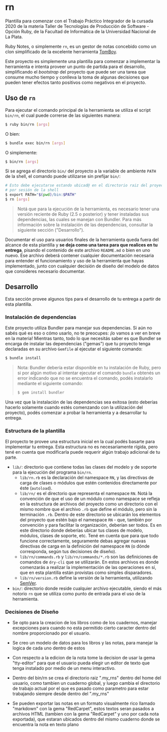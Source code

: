 # rn

Plantilla para comenzar con el Trabajo Práctico Integrador de la cursada 2020 de la materia
Taller de Tecnologías de Producción de Software - Opción Ruby, de la Facultad de Informática
de la Universidad Nacional de La Plata.

Ruby Notes, o simplemente `rn`, es un gestor de notas concebido como un clon simplificado
de la excelente herramienta [TomBoy](https://wiki.gnome.org/Apps/Tomboy).

Este proyecto es simplemente una plantilla para comenzar a implementar la herramienta e
intenta proveer un punto de partida para el desarrollo, simplificando el _bootstrap_ del
proyecto que puede ser una tarea que consume mucho tiempo y conlleva la toma de algunas
decisiones que pueden tener efectos tanto positivos como negativos en el proyecto.

## Uso de `rn`

Para ejecutar el comando principal de la herramienta se utiliza el script `bin/rn`, el cual
puede correrse de las siguientes manera:

```bash
$ ruby bin/rn [args]
```

O bien:

```bash
$ bundle exec bin/rn [args]
```

O simplemente:

```bash
$ bin/rn [args]
```

Si se agrega el directorio `bin/` del proyecto a la variable de ambiente `PATH` de la shell,
el comando puede utilizarse sin prefijar `bin/`:

```bash
# Esto debe ejecutarse estando ubicad@ en el directorio raiz del proyecto, una única vez
# por sesión de la shell
$ export PATH="$(pwd)/bin:$PATH"
$ rn [args]
```

> Notá que para la ejecución de la herramienta, es necesario tener una versión reciente de
> Ruby (2.5 o posterior) y tener instaladas sus dependencias, las cuales se manejan con
> Bundler. Para más información sobre la instalación de las dependencias, consultar la
> siguiente sección ("Desarrollo").

Documentar el uso para usuarios finales de la herramienta queda fuera del alcance de esta
plantilla y **se deja como una tarea para que realices en tu entrega**, pisando el contenido
de este archivo `README.md` o bien en uno nuevo. Ese archivo deberá contener cualquier
documentación necesaria para entender el funcionamiento y uso de la herramienta que hayas
implementado, junto con cualquier decisión de diseño del modelo de datos que consideres
necesario documentar.

## Desarrollo

Esta sección provee algunos tips para el desarrollo de tu entrega a partir de esta
plantilla.

### Instalación de dependencias

Este proyecto utiliza Bundler para manejar sus dependencias. Si aún no sabés qué es eso
o cómo usarlo, no te preocupes: ¡lo vamos a ver en breve en la materia! Mientras tanto,
todo lo que necesitás saber es que Bundler se encarga de instalar las dependencias ("gemas")
que tu proyecto tenga declaradas en su archivo `Gemfile` al ejecutar el siguiente comando:

```bash
$ bundle install
```

> Nota: Bundler debería estar disponible en tu instalación de Ruby, pero si por algún
> motivo al intentar ejecutar el comando `bundle` obtenés un error indicando que no se
> encuentra el comando, podés instalarlo mediante el siguiente comando:
>
> ```bash
> $ gem install bundler
> ```

Una vez que la instalación de las dependencias sea exitosa (esto deberías hacerlo solamente
cuando estés comenzando con la utilización del proyecto), podés comenzar a probar la
herramienta y a desarrollar tu entrega.

### Estructura de la plantilla

El proyecto te provee una estructura inicial en la cual podés basarte para implementar tu
entrega. Esta estructura no es necesariamente rígida, pero tené en cuenta que modificarla
puede requerir algún trabajo adicional de tu parte.

* `lib/`: directorio que contiene todas las clases del modelo y de soporte para la ejecución
  del programa `bin/rn`.
  * `lib/rn.rb` es la declaración del namespace `RN`, y las directivas de carga de clases
    o módulos que estén contenidos directamente por éste (`autoload`).
  * `lib/rn/` es el directorio que representa el namespace `RN`. Notá la convención de que
    el uso de un módulo como namespace se refleja en la estructura de archivos del proyecto
    como un directorio con el mismo nombre que el archivo `.rb` que define el módulo, pero
    sin la terminación `.rb`. Dentro de este directorio se ubicarán los elementos del
    proyecto que estén bajo el namespace `RN` - que, también por convención y para facilitar
    la organización, deberían ser todos. Es en este directorio donde deberías ubicar tus
    clases de modelo, módulos, clases de soporte, etc. Tené en cuenta que para que todo
    funcione correctamente, seguramente debas agregar nuevas directivas de carga en la
    definición del namespace `RN` (o dónde corresponda, según tus decisiones de diseño).
  * `lib/rn/commands.rb` y `lib/rn/commands/*.rb` son las definiciones de comandos de
    `dry-cli` que se utilizarán. En estos archivos es donde comenzarás a realizar la
    implementación de las operaciones en sí, que en esta plantilla están provistas como
    simples disparadores.
  * `lib/rn/version.rb` define la versión de la herramienta, utilizando [SemVer](https://semver.org/lang/es/).
* `bin/`: directorio donde reside cualquier archivo ejecutable, siendo el más notorio `rn`
  que se utiliza como punto de entrada para el uso de la herramienta.

### Decisiones de Diseño
* Se opto para la creacion de los libros como de los cuadernos, manejar excepciones para cuando no esta permitido cierto caracter dentro del nombre proporcionado por el usuario.

* Se creo un modelo de datos para los libros y las notas, para manejar la logica de cada uno dentro de estos

* Con respecto a la edicion de la nota tome la decision de usar la gema "tty-editor" para que el usuario pueda elegir un editor de texto que tenga instalado por medio de un menu interactivo.

* Dentro del bin/rn se crea el directorio raiz ".my_rns" dentro del home del usuario, como tambien un cuaderno global, y luego cambia el directorio de trabajo actual por el que es pasado como parametro para estar trabajando siempre desde dentro del ".my_rns"

* Se pueden exportar las notas en un formato visualmente rico llamado "markdown" con la gema "RedCarpet", estos textos seran pasados a archivos HTML (tambien con la gema "RedCarpet" y uno por cada nota exportada), que estaran ubicados dentro del mismo cuaderno donde se encuentra la nota en texto plano
 